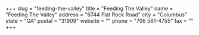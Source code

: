 +++
slug = "feeding-the-valley"
title = "Feeding The Valley"
name = "Feeding The Valley"
address = "6744 Flat Rock Road"
city = "Columbus"
state = "GA"
postal = "31909"
website = ""
phone = "706 561-4755"
fax = ""
+++
